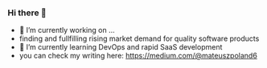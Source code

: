 ### Hi there 👋


- 🔭 I’m currently working on ...
 - finding and fullfilling rising market demand for quality software products
- 🌱 I’m currently learning DevOps and rapid SaaS development
- you can check my writing here: https://medium.com/@mateuszpoland6

<!--
**mateuszpoland/mateuszpoland** is a ✨ _special_ ✨ repository because its `README.md` (this file) appears on your GitHub profile.

Here are some ideas to get you started:
- 🔭 I’m currently working on ...
Making my profile super rad!
- 🌱 I’m currently learning ...
- 👯 I’m looking to collaborate on ...
- 🤔 I’m looking for help with ...
- 💬 Ask me about ...
- 📫 How to reach me: ...
- 😄 Pronouns: ...
- ⚡ Fun fact: ...
-->
